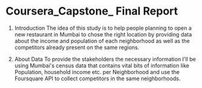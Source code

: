 # Coursera_Capstone_ Final Report
1) Introduction
The idea of this study is to help people planning to open a new restaurant in Mumbai to chose the right location by providing data about the income and population of each neighborhood as well as the competitors already present on the same regions.

2) About Data
To provide the stakeholders the necessary information I'll be using Mumbai's census data that contains vital bits of information like Population, household income etc. per Neighborhood and use the Foursquare API to collect competitors in the same neighborhoods.
